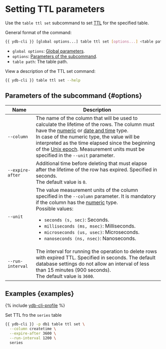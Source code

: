 # Setting TTL parameters

Use the `table ttl set` subcommand to set [TTL](../../concepts/ttl.md) for the specified table.

General format of the command:

```bash
{{ ydb-cli }} [global options...] table ttl set [options...] <table path>
```

* `global options`: [Global parameters](commands/global-options.md).
* `options`: [Parameters of the subcommand](#options).
* `table path`: The table path.

View a description of the TTL set command:

```bash
{{ ydb-cli }} table ttl set --help
```

## Parameters of the subcommand {#options}

| Name | Description |
---|---
| `--column` | The name of the column that will be used to calculate the lifetime of the rows. The column must have the [numeric](../../yql/reference/types/primitive.md#numeric) or [date and time](../../yql/reference/types/primitive.md#datetime) type.<br>In case of the numeric type, the value will be interpreted as the time elapsed since the beginning of the [Unix epoch](https://ru.wikipedia.org/wiki/Unix-время). Measurement units must be specified in the `--unit` parameter. |
| `--expire-after` | Additional time before deleting that must elapse after the lifetime of the row has expired. Specified in seconds.<br>The default value is `0`. |
| `--unit` | The value measurement units of the column specified in the `--column` parameter. It is mandatory if the column has the [numeric](../../yql/reference/types/primitive.md#numeric) type.<br>Possible values:<ul><li>`seconds (s, sec)`: Seconds.</li><li>`milliseconds (ms, msec)`: Milliseconds.</li><li>`microseconds (us, usec)`: Microseconds.</li><li>`nanoseconds (ns, nsec)`: Nanoseconds.</li></ul> |
| `--run-interval` | The interval for running the operation to delete rows with expired TTL. Specified in seconds. The default database settings do not allow an interval of less than 15 minutes (900 seconds).<br>The default value is `3600`. |

## Examples {examples}

{% include [ydb-cli-profile](../../_includes/ydb-cli-profile.md) %}

Set TTL fro the `series` table

```bash
{{ ydb-cli }} -p db1 table ttl set \
  --column createtime \
  --expire-after 3600 \
  --run-interval 1200 \
  series
```